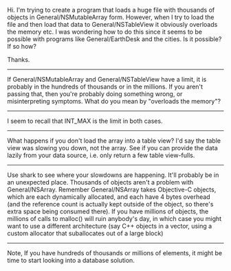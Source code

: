 Hi. I'm trying to create a program that loads a huge file with thousands of objects in General/NSMutableArray form.  However, when I try to load the file and then load that data to General/NSTableView it obviously overloads the memory etc.  I was wondering how to do this since it seems to be possible with programs like General/EarthDesk and the cities.  Is it possible? If so how?

Thanks.

----

If General/NSMutableArray and General/NSTableView have a limit, it is probably in the hundreds of thousands or in the millions. If you aren't passing that, then you're probably doing something wrong, or misinterpreting symptoms. What do you mean by "overloads the memory"?

----

I seem to recall that INT_MAX is the limit in both cases.

----

What happens if you don't load the array into a table view? I'd say the table view was slowing you down, not the array. See if you can provide the data lazily from your data source, i.e. only return a few table view-fulls. 

----

Use shark to see where your slowdowns are happening.  It'll probably be in an unexpected place.   Thousands of objects aren't a problem with General/NSArray.  Remember General/NSArray takes Objective-C objects, which are each dynamically allocated, and each have 4 bytes overhead (and the reference count is actually kept outside of the object, so there's extra space being consumed there).  If you have millions of objects, the millions of calls to malloc() will ruin anybody's day, in which case you might want to use a different architecture (say C++ objects in a vector, using a custom allocator that suballocates out of a large block)

----

Note, If you have hundreds of thousands or millions of elements, it might be time to start looking into a database solution.